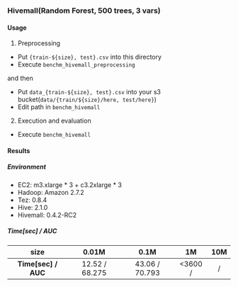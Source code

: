 ### Hivemall(Random Forest, 500 trees, 3 vars)

#### Usage

1. Preprocessing
  * Put `{train-${size}, test}.csv` into this directory
  * Execute `benchm_hivemall_preprocessing`

  and then

  * Put `data_{train-${size}, test}.csv` into your s3 bucket(`data/{train/${size}/here, test/here}`)
  * Edit path in `benchm_hivemall`

2. Execution and evaluation
  * Execute `benchm_hivemall`


#### Results

##### Environment
  * EC2: m3.xlarge \* 3 + c3.2xlarge \* 3
  * Hadoop: Amazon 2.7.2
  * Tez: 0.8.4
  * Hive: 2.1.0
  * Hivemall: 0.4.2-RC2

##### Time[sec] / AUC

|size|0.01M|0.1M|1M|10M|
|:--:|:--:|:--:|:--:|:--:|
|**Time[sec] / AUC**|12.52 / 68.275|43.06 / 70.793|<3600 /|/|

